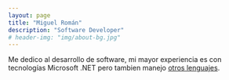 ```yaml
---
layout: page
title: "Miguel Román"
description: "Software Developer"
# header-img: "img/about-bg.jpg"
---
```


Me dedico al desarrollo de software, mi mayor experiencia es con tecnologías Microsoft .NET pero tambien manejo [otros lenguajes][coderbits].

[coderbits]: https://coderbits.com/miguelerm